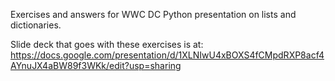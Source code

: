 Exercises and answers for WWC DC Python presentation on lists and dictionaries.

Slide deck that goes with these exercises is at: https://docs.google.com/presentation/d/1XLNIwU4xBOXS4fCMpdRXP8acf4AYnuJX4aBW89f3WKk/edit?usp=sharing
